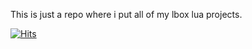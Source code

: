 This is just a repo where i put all of my lbox lua projects.

[![Hits](https://hits.seeyoufarm.com/api/count/incr/badge.svg?url=https%3A%2F%2Fgithub.com%2FMuqa1%2FMuqa-LBOX-pastas&count_bg=%2379C83D&title_bg=%23555555&icon=&icon_color=%23E7E7E7&title=views&edge_flat=true)](https://hits.seeyoufarm.com)
